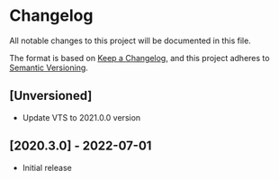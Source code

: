 # Changelog

All notable changes to this project will be documented in this file.

The format is based on [Keep a Changelog],
and this project adheres to [Semantic Versioning].

## [Unversioned]
- Update VTS to 2021.0.0 version
## [2020.3.0] - 2022-07-01
- Initial release


<!-- Links -->
[keep a changelog]: https://keepachangelog.com/en/1.0.0/
[semantic versioning]: https://semver.org/spec/v2.0.0.html